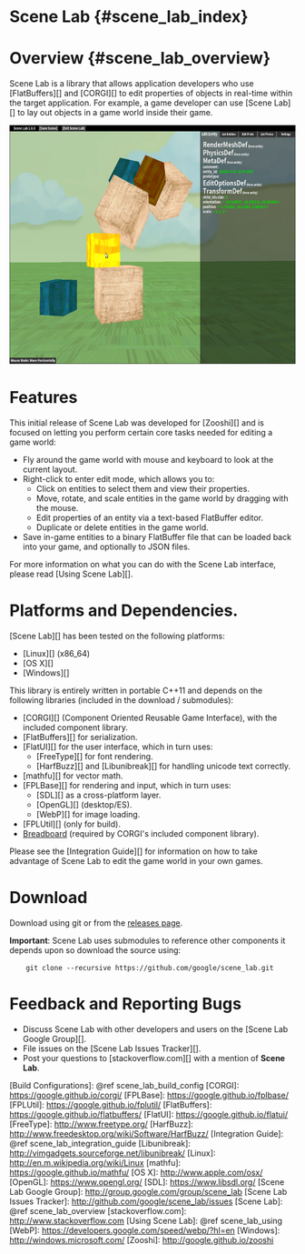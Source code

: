 Scene Lab    {#scene_lab_index}
=========

# Overview    {#scene_lab_overview}

Scene Lab is a library that allows application developers who use
[FlatBuffers][] and [CORGI][] to edit properties of objects in real-time within
the target application. For example, a game developer can use [Scene Lab][] to
lay out objects in a game world inside their game.

<img src="editor_screenshot_select.png" style="height: 30em"/>

# Features

This initial release of Scene Lab was developed for [Zooshi][] and is focused on
letting you perform certain core tasks needed for editing a game world:

  * Fly around the game world with mouse and keyboard to look at the current
    layout.
  * Right-click to enter edit mode, which allows you to:
    * Click on entities to select them and view their properties.
    * Move, rotate, and scale entities in the game world by dragging with the
      mouse.
    * Edit properties of an entity via a text-based FlatBuffer editor.
    * Duplicate or delete entities in the game world.
  * Save in-game entities to a binary FlatBuffer file that can be loaded back
    into your game, and optionally to JSON files.

For more information on what you can do with the Scene Lab interface, please
read [Using Scene Lab][].

# Platforms and Dependencies.

[Scene Lab][] has been tested on the following platforms:

   * [Linux][] (x86_64)
   * [OS X][]
   * [Windows][]

This library is entirely written in portable C++11 and depends on the
following libraries (included in the download / submodules):

   * [CORGI][] (Component Oriented Reusable Game Interface), with the included
     component library.
   * [FlatBuffers][] for serialization.
   * [FlatUI][] for the user interface, which in turn uses:
     * [FreeType][] for font rendering.
     * [HarfBuzz][] and [Libunibreak][] for handling unicode text correctly.
   * [mathfu][] for vector math.
   * [FPLBase][] for rendering and input, which in turn uses:
     * [SDL][] as a cross-platform layer.
     * [OpenGL][] (desktop/ES).
     * [WebP][] for image loading.
   * [FPLUtil][] (only for build).
   * [Breadboard][] (required by CORGI's included component library).

Please see the [Integration Guide][] for information on how to take advantage of
Scene Lab to edit the game world in your own games.

# Download

Download using git or from the
[releases page](http://github.com/google/scene_lab/releases).

**Important**: Scene Lab uses submodules to reference other components it depends
upon so download the source using:

~~~{.sh}
    git clone --recursive https://github.com/google/scene_lab.git
~~~

# Feedback and Reporting Bugs

   * Discuss Scene Lab with other developers and users on the
     [Scene Lab Google Group][].
   * File issues on the [Scene Lab Issues Tracker][].
   * Post your questions to [stackoverflow.com][] with a mention of **Scene Lab**.

  [Breadboard]: https://google.github.io/breadboard/
  [Build Configurations]: @ref scene_lab_build_config
  [CORGI]: https://google.github.io/corgi/
  [FPLBase]: https://google.github.io/fplbase/
  [FPLUtil]: https://google.github.io/fplutil/
  [FlatBuffers]: https://google.github.io/flatbuffers/
  [FlatUI]: https://google.github.io/flatui/
  [FreeType]: http://www.freetype.org/
  [HarfBuzz]: http://www.freedesktop.org/wiki/Software/HarfBuzz/
  [Integration Guide]: @ref scene_lab_integration_guide
  [Libunibreak]: http://vimgadgets.sourceforge.net/libunibreak/
  [Linux]: http://en.m.wikipedia.org/wiki/Linux
  [mathfu]: https://google.github.io/mathfu/
  [OS X]: http://www.apple.com/osx/
  [OpenGL]: https://www.opengl.org/
  [SDL]: https://www.libsdl.org/
  [Scene Lab Google Group]: http://group.google.com/group/scene_lab
  [Scene Lab Issues Tracker]: http://github.com/google/scene_lab/issues
  [Scene Lab]: @ref scene_lab_overview
  [stackoverflow.com]: http://www.stackoverflow.com
  [Using Scene Lab]: @ref scene_lab_using
  [WebP]: https://developers.google.com/speed/webp/?hl=en
  [Windows]: http://windows.microsoft.com/
  [Zooshi]: http://google.github.io/zooshi



